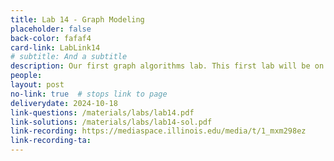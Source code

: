 ```yaml
---
title: Lab 14 - Graph Modeling
placeholder: false
back-color: fafaf4
card-link: LabLink14
# subtitle: And a subtitle
description: Our first graph algorithms lab. This first lab will be on formulating logic puzzles as graphing problems that can be solved using simple search algos.  
people:
layout: post
no-link: true  # stops link to page 
deliverydate: 2024-10-18
link-questions: /materials/labs/lab14.pdf
link-solutions: /materials/labs/lab14-sol.pdf
link-recording: https://mediaspace.illinois.edu/media/t/1_mxm298ez
link-recording-ta:
---
```










